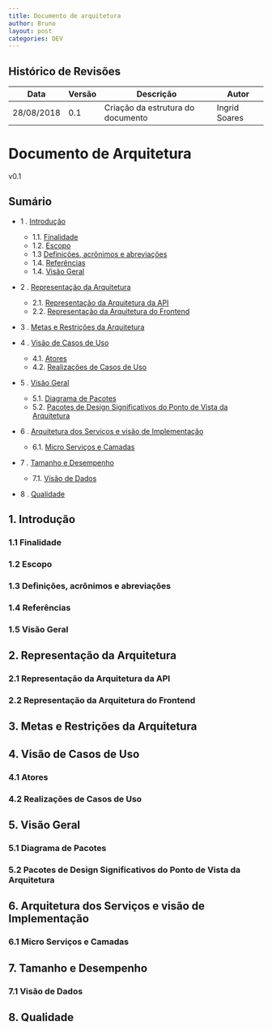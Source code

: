 ```yaml
---
title: Documento de arquitetura
author: Bruno
layout: post
categories: DEV
---
```


## Histórico de Revisões

|Data|Versão|Descrição|Autor|
| --- | --- | --- | --- |
|28/08/2018|0.1|Criação da estrutura do documento|Ingrid Soares|

# Documento de Arquitetura

v0.1

Sumário
----------------

* 1 .  [Introdução](#1-introdução)
    * 1.1. [Finalidade](#11-finalidade)
    * 1.2. [Escopo](#12-escopo)
    * 1.3 [Definições, acrônimos e abreviações](#13-definições)
    * 1.4. [Referências](#14-referências)
    * 1.4. [Visão Geral](#15-visão)
    
* 2 .  [Representação da Arquitetura](#2-representação)
   * 2.1. [Representação da Arquitetura da API](#21-representação)
   * 2.2. [Representação da Arquitetura do Frontend](#21-representação)
   
* 3 .  [Metas e Restrições da Arquitetura](#3-metas)

* 4 .  [Visão de Casos de Uso](#4-visão)
   * 4.1. [Atores](#41-atores)
   * 4.2. [Realizações de Casos de Uso](#42-realizações)
   
* 5 .  [Visão Geral](#5-visão)
   * 5.1. [Diagrama de Pacotes](#51-diagrama)
   * 5.2. [Pacotes de Design Significativos do Ponto de Vista da Arquitetura](#52-pacotes)
   
* 6 .  [Arquitetura dos Serviços e visão de Implementação](#6-arquitetura)
   * 6.1. [Micro Serviços e Camadas](#61-microservicos)

* 7 .  [Tamanho e Desempenho](#7-tamanho)
    * 7.1. [Visão de Dados](#71-visao)

* 8 . [Qualidade](#8-qualidade)



## 1. Introdução

### 1.1 Finalidade

### 1.2 Escopo

### 1.3 Definições, acrônimos e abreviações

### 1.4 Referências

### 1.5 Visão Geral

## 2. Representação da Arquitetura

### 2.1 Representação da Arquitetura da API

### 2.2 Representação da Arquitetura do Frontend

## 3. Metas e Restrições da Arquitetura

## 4. Visão de Casos de Uso

### 4.1 Atores

### 4.2 Realizações de Casos de Uso

## 5. Visão Geral

### 5.1 Diagrama de Pacotes

### 5.2 Pacotes de Design Significativos do Ponto de Vista da Arquitetura

## 6. Arquitetura dos Serviços e visão de Implementação

### 6.1 Micro Serviços e Camadas

## 7. Tamanho e Desempenho

### 7.1 Visão de Dados

## 8. Qualidade
